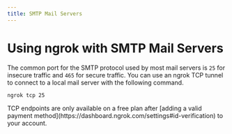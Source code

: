 ```yaml
---
title: SMTP Mail Servers
---
```


# Using ngrok with SMTP Mail Servers

The common port for the SMTP protocol used by most mail servers is `25` for insecure traffic and `465` for secure traffic. You can use an ngrok TCP tunnel to connect to a local mail server with the following command.

```bash
ngrok tcp 25
```

<Warning>
TCP endpoints are only available on a free plan after [adding a valid payment method](https://dashboard.ngrok.com/settings#id-verification) to your account.
</Warning>
